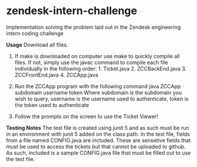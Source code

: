 # zendesk-intern-challenge
Implementation solving the problem laid out in the Zendesk engineering intern coding challenge

**Usage**
Download all files.
1. If make is downloaded on computer use make to quickly compile all files.
      If not, simply use the javac command to compile each file individually in the following order:
        1. Ticket.java
        2. ZCCBackEnd.java
        3. ZCCFrontEnd.java
        4. ZCCApp.java

2. Run the ZCCApp program with the following command
        java ZCCApp subdomain username token
   Where subdomain is the subdomain you wish to query,
   username is the username used to authenticate,
   token is the token used to authenticate
   
3. Follow the prompts on the screen to use the Ticket Viewer!


**Testing Notes**
The test file is created using junit 5 and as such must be run in an environment with junit 5 added on the class path.
In the test file, fields from a file named CONFIG.java are included. These are sensetive fields that must be used to access
the tickets but that cannot be uploaded to github. As such, included is a sample CONFIG.java file that must be filled out 
to use the test file.

